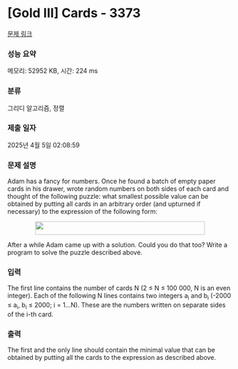 # [Gold III] Cards - 3373 

[문제 링크](https://www.acmicpc.net/problem/3373) 

### 성능 요약

메모리: 52952 KB, 시간: 224 ms

### 분류

그리디 알고리즘, 정렬

### 제출 일자

2025년 4월 5일 02:08:59

### 문제 설명

<p>Adam has a fancy for numbers. Once he found a batch of empty paper cards in his drawer, wrote random numbers on both sides of each card and thought of the following puzzle: what smallest possible value can be obtained by putting all cards in an arbitrary order (and upturned if necessary) to the expression of the following form:</p>

<p style="text-align: center;"><img alt="" src="" style="width: 381px; height: 30px;"></p>

<p>After a while Adam came up with a solution. Could you do that too? Write a program to solve the puzzle described above.</p>

### 입력 

 <p>The first line contains the number of cards N (2 ≤ N ≤ 100 000, N is an even integer). Each of the following N lines contains two integers a<sub>i</sub> and b<sub>i</sub> (-2000 ≤ a<sub>i</sub>, b<sub>i</sub> ≤ 2000; i = 1…N). These are the numbers written on separate sides of the i-th card.</p>

### 출력 

 <p>The first and the only line should contain the minimal value that can be obtained by putting all the cards to the expression as described above.</p>

